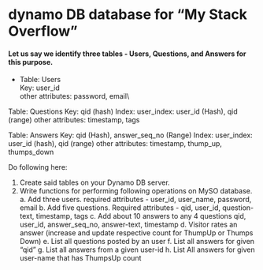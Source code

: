 # dynamo DB database for “My Stack Overflow”

#### Let us say we identify three tables - Users, Questions, and Answers for this purpose.
* Table: Users\
  Key: user_id\
  other attributes: password, email\

Table: Questions
Key: qid (hash)
Index: user_index: user_id (Hash), qid (range)
other attributes: timestamp, tags

Table: Answers
Key: qid (Hash), answer_seq_no (Range)
Index: user_index: user_id (hash), qid (range)
other attributes: timestamp, thump_up, thumps_down

Do following here:
1. Create said tables on your Dynamo DB server.
2. Write functions for performing following operations on MySO database.
a. Add three users. required attributes - user_id, user_name, password, email
b. Add five questions. Required attributes - qid, user_id, question-text, timestamp, tags
c. Add about 10 answers to any 4 questions  qid, user_id, answer_seq_no, answer-text, timestamp
d. Visitor rates an answer (increase and update respective count for ThumpUp or Thumps Down)
e. List all questions posted by an user
f. List all answers for given “qid”
g. List all answers from a given user-id
h. List All answers for given user-name that has ThumpsUp count
